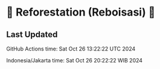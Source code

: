 
# 🌳 Reforestation (Reboisasi) 🌲

## Last Updated

GitHub Actions time: Sat Oct 26 13:22:22 UTC 2024

Indonesia/Jakarta time: Sat Oct 26 20:22:22 WIB 2024
